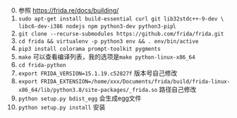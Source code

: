 0. 参照 https://frida.re/docs/building/
1. `sudo apt-get install build-essential curl git lib32stdc++-9-dev \
    libc6-dev-i386 nodejs npm python3-dev python3-pip`\
2. `git clone --recurse-submodules https://github.com/frida/frida.git`
3. `cd frida && virtualenv -p python3 env && . env/bin/active`
4. `pip3 install colorama prompt-toolkit pygments`
5. `make` 可以查看编译列表，我的选项是`make python-linux-x86_64`
6. `cd frida-python`
7. `export FRIDA_VERSION=15.1.19.c52827f` 版本号自己修改
8. `export FRIDA_EXTENSION=/home/xxx/Documents/frida/build/frida-linux-x86_64/lib/python3.8/site-packages/_frida.so` 路径自己修改
9. `python setup.py bdist_egg` 会生成egg文件
10. `python setup.py install` 安装